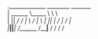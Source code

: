 ._____________ ________    _______   
|   \______   \\_____  \   \      \  
|   ||       _/ /   |   \  /   |   \ 
|   ||    |   \/    |    \/    |    \
|___||____|_  /\_______  /\____|__  /
            \/         \/         \/ 
